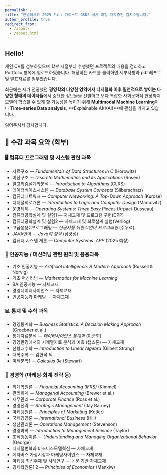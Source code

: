 ```yaml
---
permalink: /
title: "안녕하세요 2025-Fall 카이스트 GSDS 석사 과정 재학중인 김지수입니다."
author_profile: true
redirect_from: 
  - /about/
  - /about.html
---
```

## Hello!

개인 CV를 첨부하였으며
학부 시절부터 수행했던 프로젝트의 내용을 정리하고 Portfolio 항목에 업로드하였습니다. 해당하는 카드를 클릭하면 세부사항과 pdf 레포트 및 발표자료를 첨부했습니다.

최근에는 제가 전공했던 **경영학의 다양한 영역에서 디지털화 이후 필연적으로 쌓이는 다양한 형태의 데이터들**에서 중요한 정보들을 선별하고
보다 복잡한 사회문화적 현상까지 모델이 학습할 수 있게 할 가능성을 높이기 위해 **Multimodal Machine Learning**이나 **Time-series Data analysis**, **Explainable AI(XAI)**에 관심을 가지고 있습니다.

읽어주셔서 감사합니다.  

## 📘 수강 과목 요약 (학부)
### 🖥️ 컴퓨터 프로그래밍 및 시스템 관련 과목
- 자료구조 — *Fundamentals of Data Structures in C* (Horowitz)
- 이산구조 — *Discrete Mathematics and its Applications* (Rosen)
- 알고리즘설계와분석 — *Introduction to Algorithms* (CLRS)
- 데이터베이스시스템 — *Database System Concepts* (Silberschatz)
- 컴퓨터네트워크 — *Computer Networking: A Top-Down Approach* (Kurose)
- 디지털회로개론 — *Introduction to Logic and Computer Design* (Marcovitz)
- 운영체제 — *Operating Systems: Three Easy Pieces* (Arpaci-Dusseau)
- 컴퓨터공학설계 및 실험1 — 자체교재 및 프로그램 구현(CPP)
- 컴퓨터공학설계 및 실험2 — 자체교재 및 회로설계 실험(Verilog)
- 고급응용C프로그래밍 — *전공자를 위한 C언어 프로그래밍* (주우석)
- JAVA언어 — *Java의 정석* (남궁성)
- 컴퓨터 시스템 개론 — *Computer Systems: APP* (2025 예정)

### 🤖 인공지능 / 머신러닝 관련 원리 및 응용과목
- 기초 인공지능 — *Artificial Intelligence: A Modern Approach* (Russell & Norvig)
- 기초 머신러닝 — *Mathematics for Machine Learning*
- BA 인공지능 — 자체교재
- 경영데이터사이언스 — 자체교재
- 인공지능과 마케팅 — 자체교재

### 📊 통계 및 수학 과목
- 경영통계학 — *Business Statistics: A Decision Making Approach* (Groebner et al.)
- 통계자료분석 — *데이터사이언스 통계학* (이군희)
- 경영환경에서의 시계열자료 분석과 예측 (캡스톤) — 자체교재
- 선형대수학 — *Introduction to Linear Algebra* (Gilbert Strang)
- 대학수학 — 김현석 외
- 미적분학1 — *Calculus 9e* (Stewart)

### 💼 경영학 (마케팅·회계·전략 등)
- 회계학원론 — *Financial Accounting (IFRS)* (Kimmel)
- 관리회계 — *Managerial Accounting* (Brewer et al.)
- 재무관리 — *Corporate Finance* (Ross et al.)
- 경영전략 — *Strategic Management* (Jay Barney)
- 마케팅원론 — *Principles of Marketing* (Kotler)
- 국제경영론 — *International Business* (Hill)
- 생산관리론 — *Operations Management* (Stevenson)
- 경영과학 — *Introduction to Management Science* (Taylor)
- 조직행동이론 — *Understanding and Managing Organizational Behavior* (George)
- 디지털변혁과 비즈니스모델혁신 — 자체교재
- 메타버스 가상시장과 마케팅사이언스 — 자체교재
- 마케팅 최신주제 및 사례연구 — 논문 기반 자체교재
- 경제학원론1·2 — *Principles of Economics* (Mankiw)
